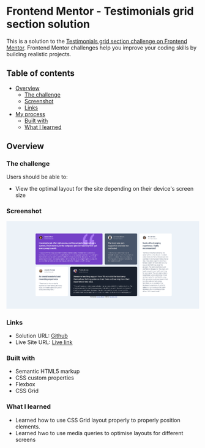 # Frontend Mentor - Testimonials grid section solution

This is a solution to the [Testimonials grid section challenge on Frontend Mentor](https://www.frontendmentor.io/challenges/testimonials-grid-section-Nnw6J7Un7). Frontend Mentor challenges help you improve your coding skills by building realistic projects. 

## Table of contents

- [Overview](#overview)
  - [The challenge](#the-challenge)
  - [Screenshot](#screenshot)
  - [Links](#links)
- [My process](#my-process)
  - [Built with](#built-with)
  - [What I learned](#what-i-learned)

## Overview

### The challenge

Users should be able to:

- View the optimal layout for the site depending on their device's screen size

### Screenshot

!['desktop screenshot'](./images/screenshot.png)

### Links

- Solution URL: [Github](https://github.com/o4codes/testimonials_exercise)
- Live Site URL: [Live link](https://o4codes.github.io/testimonials_exercise/)

### Built with

- Semantic HTML5 markup
- CSS custom properties
- Flexbox
- CSS Grid

### What I learned

- Learned how to use CSS Grid layout properly to properly position elements.
- Learned hwo to use media queries to optimise layouts for different screens
